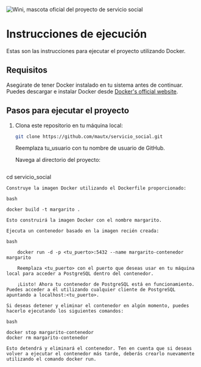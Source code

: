 
![Wini, mascota oficial del proyecto de servicio social](/static/img/wini_el_pato.png)

# Instrucciones de ejecución

Estas son las instrucciones para ejecutar el proyecto utilizando Docker.

## Requisitos

Asegúrate de tener Docker instalado en tu sistema antes de continuar. Puedes descargar e instalar Docker desde [Docker's official website](https://www.docker.com/get-started).

## Pasos para ejecutar el proyecto

1. Clona este repositorio en tu máquina local:

   ```bash
   git clone https://github.com/mautx/servicio_social.git
   ```

 
    Reemplaza tu_usuario con tu nombre de usuario de GitHub.

    Navega al directorio del proyecto:
 
    

   ```bash
cd servicio_social
```
Construye la imagen Docker utilizando el Dockerfile proporcionado:

bash

docker build -t margarito .

Esto construirá la imagen Docker con el nombre margarito.

Ejecuta un contenedor basado en la imagen recién creada:

bash

    docker run -d -p <tu_puerto>:5432 --name margarito-contenedor margarito

    Reemplaza <tu_puerto> con el puerto que deseas usar en tu máquina local para acceder a PostgreSQL dentro del contenedor.

    ¡Listo! Ahora tu contenedor de PostgreSQL está en funcionamiento. Puedes acceder a él utilizando cualquier cliente de PostgreSQL apuntando a localhost:<tu_puerto>.

Si deseas detener y eliminar el contenedor en algún momento, puedes hacerlo ejecutando los siguientes comandos:

bash

docker stop margarito-contenedor
docker rm margarito-contenedor

Esto detendrá y eliminará el contenedor. Ten en cuenta que si deseas volver a ejecutar el contenedor más tarde, deberás crearlo nuevamente utilizando el comando docker run.